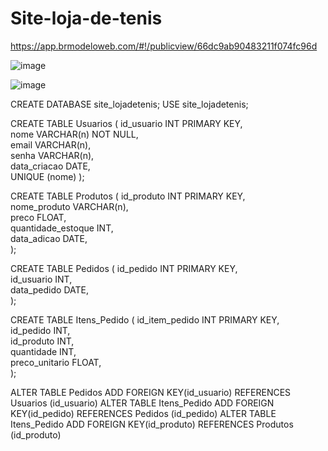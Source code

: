 # Site-loja-de-tenis

https://app.brmodeloweb.com/#!/publicview/66dc9ab90483211f074fc96d

![image](https://github.com/user-attachments/assets/3cc280d0-22c5-48a5-a06c-fc3384ae12e6)


![image](https://github.com/user-attachments/assets/2a1600f5-899d-4261-a642-79476a27f34a)


CREATE DATABASE site_lojadetenis;
USE site_lojadetenis;

CREATE TABLE Usuarios 
( 
 id_usuario INT PRIMARY KEY,  
 nome VARCHAR(n) NOT NULL,  
 email VARCHAR(n),  
 senha VARCHAR(n),  
 data_criacao DATE,  
 UNIQUE (nome)
); 

CREATE TABLE Produtos 
( 
 id_produto INT PRIMARY KEY,  
 nome_produto VARCHAR(n),  
 preco FLOAT,  
 quantidade_estoque INT,  
 data_adicao DATE,  
); 

CREATE TABLE Pedidos 
( 
 id_pedido INT PRIMARY KEY,  
 id_usuario INT,  
 data_pedido DATE,  
); 

CREATE TABLE Itens_Pedido 
( 
 id_item_pedido INT PRIMARY KEY,  
 id_pedido INT,  
 id_produto INT,  
 quantidade INT,  
 preco_unitario FLOAT,  
); 

ALTER TABLE Pedidos ADD FOREIGN KEY(id_usuario) REFERENCES Usuarios (id_usuario)
ALTER TABLE Itens_Pedido ADD FOREIGN KEY(id_pedido) REFERENCES Pedidos (id_pedido)
ALTER TABLE Itens_Pedido ADD FOREIGN KEY(id_produto) REFERENCES Produtos (id_produto)

